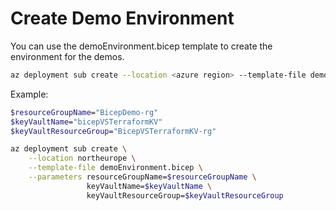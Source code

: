 # Create Demo Environment

You can use the demoEnvironment.bicep template to create the environment for the demos.

```bash
az deployment sub create --location <azure region> --template-file demoEnvironment.bicep --parameters resourceGroupName=<resource group name> keyVaultName=<keyvault name> keyVaultResourceGroup=<kvResourceGroupname>
```

Example:

```bash
$resourceGroupName="BicepDemo-rg"
$keyVaultName="bicepVSTerraformKV"
$keyVaultResourceGroup="BicepVSTerraformKV-rg"

az deployment sub create \
    --location northeurope \
    --template-file demoEnvironment.bicep \
    --parameters resourceGroupName=$resourceGroupName \
                 keyVaultName=$keyVaultName \
                 keyVaultResourceGroup=$keyVaultResourceGroup
```


